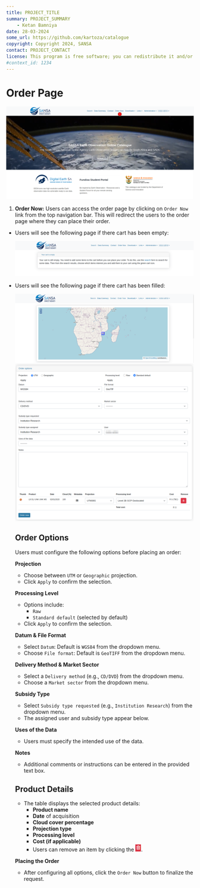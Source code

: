 ```yaml
---
title: PROJECT_TITLE
summary: PROJECT_SUMMARY
    - Ketan Bamniya
date: 28-03-2024
some_url: https://github.com/kartoza/catalogue
copyright: Copyright 2024, SANSA
contact: PROJECT_CONTACT
license: This program is free software; you can redistribute it and/or modify it under the terms of the GNU Affero General Public License as published by the Free Software Foundation; either version 3 of the License, or (at your option) any later version.
#context_id: 1234
---
```


# Order Page

[![Home Page](./img/order-img-1.png)](./img/order-img-1.png)

1. **Order Now:** Users can access the order page by clicking on `Order Now` link from the top navigation bar. This will redirect the users to the order page where they can place their order.

* Users will see the following page if there cart has been empty:

    [![Empty Cart](./img/order-img-5.png)](./img/order-img-5.png)

* Users will see the following page if there cart has been filled:

    [![Order Page](./img/order-img-2.png)](./img/order-img-2.png)
    [![Order Page](./img/order-img-3.png)](./img/order-img-3.png)

    ## Order Options  
        
    Users must configure the following options before placing an order: 
    
    **Projection**  
    - Choose between `UTM` or `Geographic` projection.  
    - Click `Apply` to confirm the selection. 
    
    **Processing Level**  
    - Options include:  
      - `Raw`  
      - `Standard default` (selected by default)  
    - Click `Apply` to confirm the selection.
    
    **Datum & File Format**  
    - Select `Datum`: Default is `WGS84` from the dropdown menu.  
    - Choose `File format`: Default is `GeoTIFF` from the dropdown menu.
    
    **Delivery Method & Market Sector**  
    - Select a `Delivery method` (e.g., `CD/DVD`) from the dropdown menu.  
    - Choose a `Market sector` from the dropdown menu.
    
    **Subsidy Type**  
    - Select `Subsidy type requested` (e.g., `Institution Research`) from the dropdown menu.  
    - The assigned user and subsidy type appear below.
    
    **Uses of the Data**  
    - Users must specify the intended use of the data. 
    
    **Notes**  
    - Additional comments or instructions can be entered in the provided text box.  
    
    ## Product Details  
    - The table displays the selected product details:  
      - **Product name**  
      - **Date** of acquisition  
      - **Cloud cover percentage**  
      - **Projection type**  
      - **Processing level**  
      - **Cost (if applicable)** 
      - Users can remove an item by clicking the ![Trash Icon](./img/order-img-4.png).
    
    **Placing the Order**  
    - After configuring all options, click the `Order Now` button to finalize the request.
    